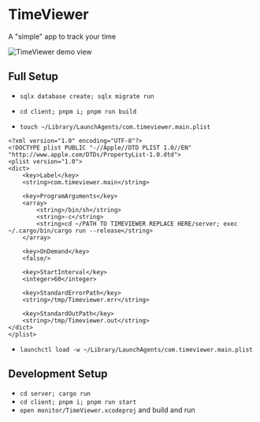 # TimeViewer

A "simple" app to track your time

![TimeViewer demo view](README.png)


## Full Setup

* `sqlx database create; sqlx migrate run`
* `cd client; pnpm i; pnpm run build`

* `touch ~/Library/LaunchAgents/com.timeviewer.main.plist`

```
<?xml version="1.0" encoding="UTF-8"?>
<!DOCTYPE plist PUBLIC "-//Apple//DTD PLIST 1.0//EN" "http://www.apple.com/DTDs/PropertyList-1.0.dtd">
<plist version="1.0">
<dict>
    <key>Label</key>
    <string>com.timeviewer.main</string>

    <key>ProgramArguments</key>
    <array>
        <string>/bin/sh</string>
        <string>-c</string>
        <string>cd ~/PATH TO TIMEVIEWER REPLACE HERE/server; exec ~/.cargo/bin/cargo run --release</string>
    </array>

    <key>OnDemand</key>
    <false/>

    <key>StartInterval</key>
    <integer>60</integer>

    <key>StandardErrorPath</key>
    <string>/tmp/Timeviewer.err</string>

    <key>StandardOutPath</key>
    <string>/tmp/Timeviewer.out</string>
</dict>
</plist>
```
* `launchctl load -w ~/Library/LaunchAgents/com.timeviewer.main.plist`

## Development Setup
* `cd server; cargo run`
* `cd client; pnpm i; pnpm run start`
* `open monitor/TimeViewer.xcodeproj` and build and run

